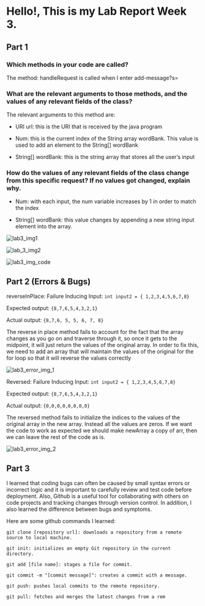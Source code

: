 

# Hello!, This is my Lab Report Week 3. 


## Part 1 

### Which methods in your code are called?

The method: handleRequest is called when I enter add-message?s=<String>

  
### What are the relevant arguments to those methods, and the values of any relevant fields of the class?

The relevant arguments to this method are:

- URI url: this is the URI that is received by the java program
  
- Num: this is the current index of the String array wordBank. This value is used to add an element to the String[] wordBank

- String[] wordBank: this is the string array that stores all the user’s input

  
### How do the values of any relevant fields of the class change from this specific request? If no values got changed, explain why.

- Num: with each input, the num variable increases by 1 in order to match the index

- String[] wordBank: this value changes by appending a new string input element into the array. 

  
  
  
![lab3_img1](https://user-images.githubusercontent.com/122569310/215379064-2dbe1405-c33c-4e3c-bea3-87cfe743eba2.png)

![lab_3_img2](https://user-images.githubusercontent.com/122569310/215379058-0c078fcb-bd53-4f45-a5ed-57b066b120ab.png)

![lab3_img_code](https://user-images.githubusercontent.com/122569310/215556577-445200ea-5e72-4c57-9072-488685c3f660.png)


## Part 2 (Errors & Bugs)


reverseInPlace:
Failure Inducing Input: `int input2 = { 1,2,3,4,5,6,7,8}`

  
Expected output: `{8,7,6,5,4,3,2,1}`

Actual output: `{8,7,6, 5, 5, 6, 7, 8}`

  
The reverse in place method fails to account for the fact that the array changes as you go on and traverse through it, so once it gets to the midpoint, it will just return the values of the original array. In order to fix this, we need to add an array that will maintain the values of the original for the for loop so that it will reverse the values correctly 

![lab3_error_img_1](https://user-images.githubusercontent.com/122569310/215555942-9340bcb3-bd9d-4170-b3ee-1289b969bc8c.png)



Reversed: 
Failure Inducing Input: `int input2 = { 1,2,3,4,5,6,7,8}`
  
Expected output: `{8,7,6,5,4,3,2,1}`

Actual output: `{0,0,0,0,0,0,0,0}`

The reversed method fails to initialize the indices to the values of the original array in the new array. Instead all the values are zeros. If we want the code to work as expected we should make newArray a copy of arr, then we can leave the rest of the code as is. 


![lab3_error_img_2](https://user-images.githubusercontent.com/122569310/215555955-c1baed41-82ce-44ec-9202-42d6b0169950.png)
  
  
## Part 3
  
I learned that coding bugs can often be caused by small syntax errors or incorrect logic and it is important to carefully review and test code before deployment. Also, Github is a useful tool for collaborating with others on code projects and tracking changes through version control. In addition, I also learned the difference between bugs and symptoms. 
  
 Here are some github commands I learned:
  
`git clone [repository url]: downloads a repository from a remote source to local machine.`

`git init: initializes an empty Git repository in the current directory.`

`git add [file name]: stages a file for commit.`

`git commit -m "[commit message]": creates a commit with a message.`

`git push: pushes local commits to the remote repository.`

`git pull: fetches and merges the latest changes from a rem`
